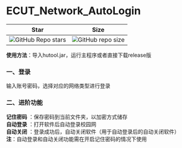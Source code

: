 # ECUT_Network_AutoLogin  
|    Star     |    Size     |
|                  :---:                   |                   :---:                    |
| ![GitHub Repo stars](star) | ![GitHub repo size](https://img.shields.io/github/repo-size/Olvi73/ECUT_Network_AutoLogin) | 

[star]:https://img.shields.io/github/stars/Olvi73/ECUT_Network_AutoLogin

**使用方法**：导入hutool.jar，运行主程序或者直接下载release版  
### 一、登录  
输入账号密码，选择对应的网络类型进行登录  
### 二、进阶功能
**记住密码** ：保存密码到当前文件夹，以加密方式储存  
**自动登录** ：打开软件后自动登录校园网  
**自动关闭** ：登录成功后，自动关闭软件（用于自动登录后的自动关闭软件）  
**注**：自动登录和自动关闭功能需在开启记住密码的情况下使用  
